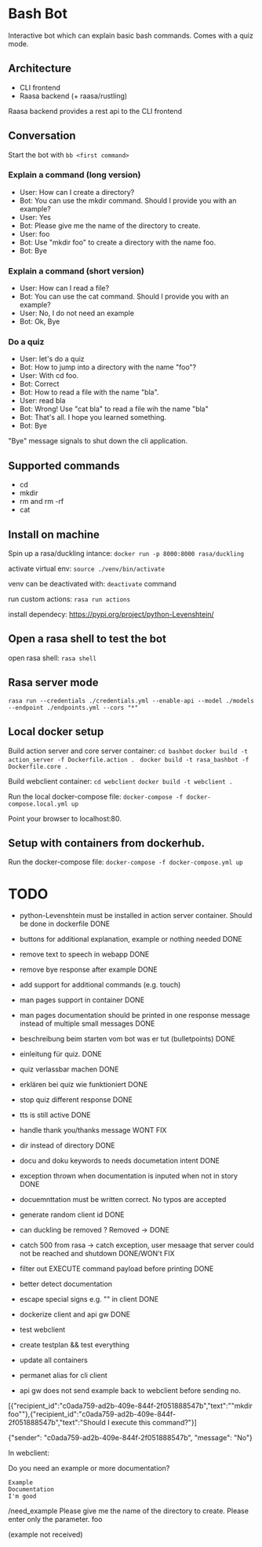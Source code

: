 # Bash Bot

Interactive bot which can explain basic bash commands.
Comes with a quiz mode.

## Architecture
- CLI frontend
- Raasa backend (+ raasa/rustling)

Raasa backend provides a rest api to the CLI frontend

## Conversation

Start the bot with ```bb <first command>```

### Explain a command (long version)
- User: How can I create a directory?
- Bot: You can use the mkdir command. Should I provide you with an example?
- User: Yes
- Bot: Please give me the name of the directory to create.
- User: foo
- Bot: Use "mkdir foo" to create a directory with the name foo.
- Bot: Bye

### Explain a command (short version)
- User: How can I read a file?
- Bot: You can use the cat command. Should I provide you with an example?
- User: No, I do not need an example
- Bot: Ok, Bye

### Do a quiz

- User: let's do a quiz
- Bot: How to jump into a directory with the name "foo"?
- User: With cd foo.
- Bot: Correct
- Bot: How to read a file with the name "bla".
- User: read bla
- Bot: Wrong! Use "cat bla" to read a file wih the name "bla"
- Bot: That's all. I hope you learned something. 
- Bot: Bye

"Bye" message signals to shut down the cli application.

## Supported commands
- cd
- mkdir
- rm <filename> and rm -rf <directory>
- cat

## Install on machine
Spin up a rasa/duckling intance:
```docker run -p 8000:8000 rasa/duckling```

activate virtual env:
```source ./venv/bin/activate```

venv can be deactivated with: ```deactivate``` command

run custom actions:
```rasa run actions```

install dependecy:
https://pypi.org/project/python-Levenshtein/

## Open a rasa shell to test the bot

open rasa shell:
```rasa shell```

## Rasa server mode
```rasa run --credentials ./credentials.yml --enable-api --model ./models --endpoint ./endpoints.yml --cors "*" ```

## Local docker setup

Build action server and core server container:
```cd bashbot```
```docker build -t action_server -f Dockerfile.action . ```
```docker build -t rasa_bashbot -f Dockerfile.core . ```

Build webclient container:
```cd webclient```
```docker build -t webclient . ```

Run the local docker-compose file:
```docker-compose -f docker-compose.local.yml up ```

Point your browser to localhost:80.

## Setup with containers from dockerhub.
Run the docker-compose file:
```docker-compose -f docker-compose.yml up ```


# TODO
- python-Levenshtein must be installed in action server container. Should be done in dockerfile DONE
- buttons for additional explanation, example or nothing needed DONE
- remove text to speech in webapp DONE
- remove bye response after example DONE
- add support for additional commands (e.g. touch)
- man pages support in container DONE
- man pages documentation should be printed in one response message instead of multiple small messages DONE
- beschreibung beim starten vom bot was er tut (bulletpoints) DONE
- einleitung für quiz. DONE
- quiz verlassbar machen DONE
- erklären bei quiz wie funktioniert DONE
- stop quiz different response DONE
- tts is still active DONE
- handle thank you/thanks message WONT FIX
- dir instead of directory DONE
- docu and doku keywords to needs documetation intent DONE
- exception thrown when documentation is inputed when not in story DONE
- docuemnttation must be written correct. No typos are accepted
- generate random client id DONE
- can duckling be removed ? Removed -> DONE
- catch 500 from rasa -> catch exception, user mesaage that server could not be reached and shutdown DONE/WON't FIX
- filter out EXECUTE command payload before printing DONE
- better detect documentation
- escape special signs e.g. "" in client DONE
- dockerize client and api gw DONE
- test webclient 
- create testplan && test everything
- update all containers
- permanet alias for cli client

- api gw does not send example back to webclient before sending no.

[{"recipient_id":"c0ada759-ad2b-409e-844f-2f051888547b","text":"\"mkdir foo\""},{"recipient_id":"c0ada759-ad2b-409e-844f-2f051888547b","text":"Should I execute this command?"}]

{"sender": "c0ada759-ad2b-409e-844f-2f051888547b", "message": "No"}

In webclient:

Do you need an example or more documentation?

    Example
    Documentation
    I'm good

/need_example
Please give me the name of the directory to create.
Please enter only the parameter.
foo

(example not received)



